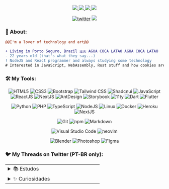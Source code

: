  <!--  <p align="center">
  <img src="./assets/hello.gif" />
</p> -->

<p align="center">
<!--   <a target="_blank" href="https://twitter.com/pedroperegrinaa">
    <img src="https://img.shields.io/twitter/follow/pedroperegrinaa?color=1DA1F2&logo=twitter&style=for-the-badge&label=twitter"/>
  </a> -->
  <a target="_blank" href="https://www.instagram.com/eitacomoperegrina"><img src="https://img.shields.io/badge/Instagram-E4405F?style=for-the-badge&logo=instagram&logoColor=white">
  </a>  
  <a target="_blank" href="https://www.linkedin.com/in/lunaperegrina">
    <img src="https://img.shields.io/badge/LinkedIn-307cc5?style=for-the-badge&logo=linkedin&logoColor=white&color=004182"/>
  </a>
  <a target="_blank" href="https://lunaperegrina.dev">
    <img src="https://img.shields.io/badge/-website-307cc5?style=for-the-badge&logo=google-chrome&logoColor=white&color=B700FF"/>
  </a>
    <a target="_blank" href="https://lunaperegrina.dev/cv">
    <img src="https://img.shields.io/badge/curriculum-c?style=for-the-badge&logo=adobe-acrobat-reader&logoColor=white&color=BD0807"/>
  </a>
</p>

<div align="center">
<a href="https://github/lunaperegrina"><img alt="twitter" src="https://img.shields.io/github/followers/lunaperegrina?color=181717&logo=github&style=for-the-badge&label=github" /></a>
  <img src="https://komarev.com/ghpvc/?username=lunaperegrina&style=for-the-badge&color=32325D"/>
</div>

### **🧐 About:**

```diff
@@I'm a lover of technology and art@@

+ Living in Porto Seguro, Brazil 🇧🇷 AGUA COCA LATAO AGUA COCA LATAO
- 22 years old (that's what they say...)
! NodeJS and React programmer and always studying some technology
# Interested in JavaScript, WebAssembly, Rust stuff and how cookies are made
```

### 🛠 **My Tools:**

<div align="center">
  
![HTML5](https://img.shields.io/badge/html5-%23E34F26.svg?style=for-the-badge&logo=html5&logoColor=white)
![CSS3](https://img.shields.io/badge/css3-%231572B6.svg?style=for-the-badge&logo=css3&logoColor=white)
![Bootstrap](https://img.shields.io/badge/bootstrap-%23563D7C.svg?style=for-the-badge&logo=bootstrap&logoColor=white)
![Tailwind CSS](https://img.shields.io/badge/tailwindcss-0F172A?logo=tailwindcss&style=for-the-badge&logoColor=white)
![Shadcnui](https://img.shields.io/badge/shadcn-000000?style=for-the-badge&logo=shadcnui)
![JavaScript](https://img.shields.io/badge/javascript-%23323330.svg?style=for-the-badge&logo=javascript&logoColor=%23F7DF1E)
![ReactJS](https://img.shields.io/badge/react-C.svg?style=for-the-badge&logo=react&color=282C34)
![NextJS](https://img.shields.io/badge/next.js-000000?style=for-the-badge&logo=nextdotjs&logoColor=white)
![AntDesign](https://img.shields.io/badge/AntDesign-3F96FF?style=for-the-badge&logo=antdesign)
![Storybook](https://img.shields.io/badge/storybook-C.svg?style=for-the-badge&logo=storybook&color=FF4785&logoColor=white)
![11ty](https://img.shields.io/badge/11ty-C.svg?style=for-the-badge&logo=eleventy&color=000000&logoColor=white)
![Dart](https://img.shields.io/badge/dart-C.svg?style=for-the-badge&logo=dart&color=152030)
![Flutter](https://img.shields.io/badge/flutter-C.svg?style=for-the-badge&logo=flutter&color=0468D7)

![Python](https://img.shields.io/badge/python-%23323330.svg?style=for-the-badge&logo=python&logoColor=FFDB4F&color=1F4361) 
![PHP](https://img.shields.io/badge/php-%23323330.svg?style=for-the-badge&logo=php&logoColor=FFFFFF&color=7A86B8)
![TypeScript](https://img.shields.io/badge/typescript-%23323330.svg?style=for-the-badge&logo=typescript&logoColor=FFFFFF&color=2F74C0)
![NodeJS](https://img.shields.io/badge/node.js-6DA55F?style=for-the-badge&logo=node.js&logoColor=white)
![Linux](https://img.shields.io/badge/linux-C.svg?style=for-the-badge&logo=linux&logoColor=fff&color=735902)
![Docker](https://img.shields.io/badge/docker-%23430098.svg?style=for-the-badge&logo=docker&logoColor=white&color=003F8C)
![Heroku](https://img.shields.io/badge/heroku-%23430098.svg?style=for-the-badge&logo=heroku&logoColor=white)
![NextJS](https://img.shields.io/badge/vercel-000000?style=for-the-badge&logo=vercel&logoColor=white)

![Git](https://img.shields.io/badge/git-%23F05033.svg?style=for-the-badge&logo=git&logoColor=white)
![npm](https://img.shields.io/badge/npm-6DA55F?style=for-the-badge&logo=npm&logoColor=white&color=000)
![Markdown](https://img.shields.io/badge/markdown-C.svg?style=for-the-badge&logo=markdown&color=000)

![Visual Studio Code](https://img.shields.io/badge/Visual%20Studio%20Code-0078d7.svg?style=for-the-badge&logo=visual-studio-code&logoColor=white)
![neovim](https://img.shields.io/badge/neovim-%23430098.svg?style=for-the-badge&logo=neovim&color=0B151B)
  
![Blender](https://img.shields.io/badge/blender-%23E34F26.svg?style=for-the-badge&logo=blender&logoColor=white)
![Photoshop](https://img.shields.io/badge/adobe%20photoshop-%2331A8FF.svg?style=for-the-badge&logo=adobe%20photoshop&logoColor=white)
![Figma](https://img.shields.io/badge/figma-C.svg?style=for-the-badge&logo=figma&color=fff)
</div>

<div align="center">
<!--   <img src="https://spotify-github-profile.vercel.app/api/view?uid=22jzwwwx7nkecwvesdeg6566y&cover_image=true&theme=novatorem&bar_color=53b14f&bar_color_cover=true" /> -->
<!--   <img src="http://github-readme-streak-stats.herokuapp.com?user=pedroperegrinaa&theme=neon-dark&hide_border=true&background=DD272700" /> -->
</div>

### 🐦 **My Threads on Twitter (PT-BR only):**

<table>
  <tr>
    <td valign="top" width="50%">
      <details>
        <summary>📚 Estudos</summary>
          <ul>
  <li><a href="https://twitter.com/pedroperegrinaa/status/1665504513690574848?s=20">Iniciando na programação</a></li>
  <li><a href="https://twitter.com/pedroperegrinaa/status/1675112024081301504?s=20">Recomendações de cursos</a></li>
  <li><a href="https://twitter.com/pedroperegrinaa/status/1679460702074052608?s=20">Recomendações de cursos (parte 2)</a></li>
  <li><a href="https://twitter.com/pedroperegrinaa/status/1682829935662997506?s=20">Recomendações de livros</a></li>
  <li><a href="https://twitter.com/pedroperegrinaa/status/1532550122491584514?s=20">Você não precisa gastar 30 mil em um curso</a></li>
  <li><a href="https://twitter.com/pedroperegrinaa/status/1669020514587738114?s=20">Meu método de estudo</a></li>
  <li><a href="https://twitter.com/pedroperegrinaa/status/1680910319517048833?s=20">Dicas para conseguir vaga de emprego</a></li>
  <li><a href="https://twitter.com/pedroperegrinaa/status/1666597975651500032?s=20">Ideias para programar</a></li>
  <li><a href="https://twitter.com/pedroperegrinaa/status/1656653835539214340?s=20">Minhas fases de estudo na programação</a></li>
</ul>
      </details>
    </td>
  </tr>
  <tr>
    <td valign="top" width="50%">
      <details>
        <summary>✨ Curiosidades</summary>
        <ul>
  <li><a href="https://twitter.com/pedroperegrinaa/status/1673662485717458946?s=20">Uma faixa com SQL na frente de um carro?</a></li>
  <li><a href="https://twitter.com/pedroperegrinaa/status/1672725525058686976?s=20">E essa AWS US-East 1 que anda carregando a internet nas costas, ein?</a></li>
  <li><a href="https://twitter.com/pedroperegrinaa/status/1681635077296644096?s=20">Suas senhas são horríveis</a></li>
  <li><a href="https://twitter.com/pedroperegrinaa/status/1691057148145602560?s=20">O básico sobre IA e Stable Diffusion</a></li>
  <li><a href="https://twitter.com/pedroperegrinaa/status/1673138577977528321?s=20">Por que usaram um joystick para controlar um submarino?</a></li>
  <li><a href="https://twitter.com/pedroperegrinaa/status/1686346122091220992?s=20">O garoto de 15 anos que hackeou a NASA</a></li>
</ul>
      </details>
    </td>
  </tr>
</table>


<table align="center">
<!--   <tr>
    <td valign="top" width="50%">
      <details>
        <summary>Code Distribution</summary>
        <div align="center">
        <img src="https://github-readme-stats.vercel.app/api/top-langs?username=pedroperegrinaa&layout=compact&theme=radical" />
        </div>
      </details>
    </td>
  </tr>
  <tr>
    <td valign="top" width="50%">
      <details>
        <summary>Readme Stats</summary>
        <img src="https://github-readme-stats.vercel.app/api?username=pedroperegrinaa&show_icons=true&theme=radical" />
      </details>
    </td>
  </tr> -->
</table>

<Estrelas de verdade desafiam a escuridao. Continue tentando. Voce consegue.>
